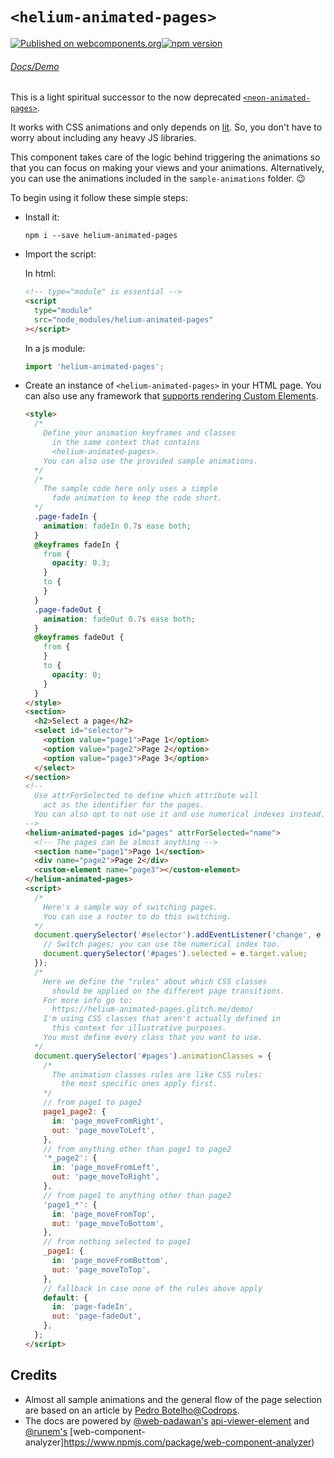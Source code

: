 # `<helium-animated-pages>`

[![Published on webcomponents.org](https://img.shields.io/badge/webcomponents.org-published-blue.svg)](https://www.webcomponents.org/element/helium-animated-pages)[![npm version](https://badge.fury.io/js/helium-animated-pages.svg)](https://badge.fury.io/js/helium-animated-pages)

###### [Docs/Demo](https://helium-animated-pages.glitch.me/demo/)

This is a light spiritual successor to the now deprecated [`<neon-animated-pages>`](https://www.webcomponents.org/element/PolymerElements/neon-animation/elements/neon-animated-pages).

It works with CSS animations and only depends on [lit](https://www.npmjs.com/package/lit). So, you don't have to worry about including any heavy JS libraries.

This component takes care of the logic behind triggering the animations so that you can focus on making your views and your animations. Alternatively, you can use the animations included in the `sample-animations` folder. 😉

To begin using it follow these simple steps:

- Install it:

  `npm i --save helium-animated-pages`

- Import the script:

  In html:

  ```html
  <!-- type="module" is essential -->
  <script
    type="module"
    src="node_modules/helium-animated-pages"
  ></script>
  ```

  In a js module:

  ```javascript
  import 'helium-animated-pages';
  ```

- Create an instance of `<helium-animated-pages>` in your HTML page. You can also use any framework that [supports rendering Custom Elements](https://custom-elements-everywhere.com/).

  ```html
  <style>
    /*
      Define your animation keyframes and classes
        in the same context that contains
        <helium-animated-pages>.
      You can also use the provided sample animations.
    */
    /*
      The sample code here only uses a simple
        fade animation to keep the code short.
    */
    .page-fadeIn {
      animation: fadeIn 0.7s ease both;
    }
    @keyframes fadeIn {
      from {
        opacity: 0.3;
      }
      to {
      }
    }
    .page-fadeOut {
      animation: fadeOut 0.7s ease both;
    }
    @keyframes fadeOut {
      from {
      }
      to {
        opacity: 0;
      }
    }
  </style>
  <section>
    <h2>Select a page</h2>
    <select id="selector">
      <option value="page1">Page 1</option>
      <option value="page2">Page 2</option>
      <option value="page3">Page 3</option>
    </select>
  </section>
  <!--
    Use attrForSelected to define which attribute will
      act as the identifier for the pages.
    You can also opt to not use it and use numerical indexes instead.
  -->
  <helium-animated-pages id="pages" attrForSelected="name">
    <!-- The pages can be almost anything -->
    <section name="page1">Page 1</section>
    <div name="page2">Page 2</div>
    <custom-element name="page3"></custom-element>
  </helium-animated-pages>
  <script>
    /*
      Here's a sample way of switching pages.
      You can use a router to do this switching.
    */
    document.querySelector('#selector').addEventListener('change', e => {
      // Switch pages; you can use the numerical index too.
      document.querySelector('#pages').selected = e.target.value;
    });
    /*
      Here we define the "rules" about which CSS classes
        should be applied on the different page transitions.
      For more info go to:
        https://helium-animated-pages.glitch.me/demo/
      I'm using CSS classes that aren't actually defined in
        this context for illustrative purposes.
      You must define every class that you want to use.
    */
    document.querySelector('#pages').animationClasses = {
      /*
        The animation classes rules are like CSS rules:
          the most specific ones apply first.
      */
      // from page1 to page2
      page1_page2: {
        in: 'page_moveFromRight',
        out: 'page_moveToLeft',
      },
      // from anything other than page1 to page2
      '*_page2': {
        in: 'page_moveFromLeft',
        out: 'page_moveToRight',
      },
      // from page1 to anything other than page2
      'page1_*': {
        in: 'page_moveFromTop',
        out: 'page_moveToBottom',
      },
      // from nothing selected to page1
      _page1: {
        in: 'page_moveFromBottom',
        out: 'page_moveToTop',
      },
      // fallback in case none of the rules above apply
      default: {
        in: 'page-fadeIn',
        out: 'page-fadeOut',
      },
    };
  </script>
  ```

## Credits

- Almost all sample animations and the general flow of the page selection are based on an article by [Pedro Botelho@Codrops](https://tympanus.net/codrops/2013/05/07/a-collection-of-page-transitions/).
- The docs are powered by [@web-padawan's](https://github.com/web-padawan) [api-viewer-element](https://www.npmjs.com/package/api-viewer-element) and [@runem's](https://github.com/runem) [web-component-analyzer]https://www.npmjs.com/package/web-component-analyzer)
